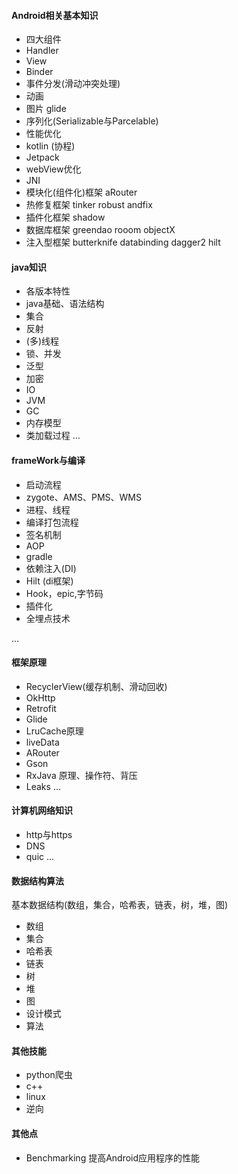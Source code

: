 #### Android相关基本知识

* 四大组件 [](android/activity.md)
* Handler [](android/Handler.md)
* View  [](android/View.md)
* Binder [](android/binder.md)
* 事件分发(滑动冲突处理) [](android/事件分发.md)
* 动画 [](android/动画.md)
* 图片 glide
* 序列化(Serializable与Parcelable) [](android/序列化.md)
* 性能优化  [](android/性能优化.md)
* kotlin (协程)
* Jetpack 
* webView优化
* JNI
* 模块化(组件化)框架 aRouter
* 热修复框架 tinker robust andfix
* 插件化框架 shadow
* 数据库框架 greendao rooom objectX
* 注入型框架 butterknife databinding dagger2 hilt

#### java知识

* 各版本特性
* java基础、语法结构 [](java/java基础.md)
* 集合 [](data_structure/集合.md)
* 反射 [](java/反射.md)
* (多)线程 [](java/线程.md)
* 锁、并发 [](java/并发(锁).md)
* 泛型 [](java/泛型.md)
* 加密
* IO
* JVM [](java/jvm.md)
* GC [](java/jvm.md)
* 内存模型 [](java/jvm.md)
* 类加载过程 [](java/jvm.md)
  ...

#### frameWork与编译

* 启动流程 [](framework/启动流程.md)
* zygote、AMS、PMS、WMS [](framework/启动流程.md)
* 进程、线程 [](framework/进程线程.md)
* 编译打包流程 [](base_build/编译打包流程.md)
* 签名机制 [](base_build/签名机制.md)
* AOP [](base_build/构建技术之AOP.md)
* gradle [](base_build/Gradle.md)
* 依赖注入(DI)
* Hilt (di框架)
* Hook，epic,字节码
* 插件化
* 全埋点技术

...

#### 框架原理

* RecyclerView(缓存机制、滑动回收)[](third_frame/recyclerview.md)
* OkHttp [](third_frame/OkHttp3.md)
* Retrofit
* Glide [](third_frame/glide.md)
* LruCache原理 [](third_frame/LruCache.md)
* liveData  [](third_frame/livedata.md)
* ARouter
* Gson
* RxJava 原理、操作符、背压
* Leaks [](third_frame/LeakCanary.md)
  ...

#### 计算机网络知识

* http与https [](http/net.md)
* DNS [](http/DNS.md)
* quic [](http/QUIC.md)
  ...

#### 数据结构算法
基本数据结构(数组，集合，哈希表，链表，树，堆，图)

* 数组 
* 集合 [](data_structure/集合.md)
* 哈希表 [](data_structure/HashMap.md)
* 链表
* 树
* 堆
* 图
* 设计模式
* 算法

#### 其他技能

* python爬虫
* c++
* linux
* 逆向

#### 其他点
* Benchmarking 提高Android应用程序的性能
